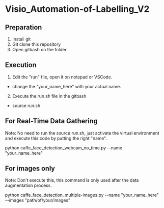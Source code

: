 # Visio_Automation-of-Labelling_V2

## Preparation
1. Install git
2. Git clone this repository
3. Open gitbash on the folder

## Execution
1. Edit the "run" file, open it on notepad or VSCode.
  - change the "your_name_here" with your actual name.
2. Execute the run.sh file in the gitbash
  - source run.sh

## For Real-Time Data Gathering
Note: No need to run the source run.sh, just activate the virtual environment and execute this code by putting the right "name".

python caffe_face_detection_webcam_no_time.py --name "your_name_here"

## For images only 
Note: Don't execute this, this command is only used after the data augmentation process.

python caffe_face_detection_multiple-images.py --name "your_name_here" --images "path/of/your/images"